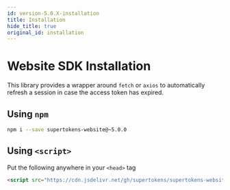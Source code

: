 ```yaml
---
id: version-5.0.X-installation
title: Installation
hide_title: true
original_id: installation
---
```


# Website SDK Installation

This library provides a wrapper around ```fetch``` or ```axios``` to automatically refresh a session in case the access token has expired.

## Using ```npm```

```bash
npm i --save supertokens-website@~5.0.0
```


## Using ```<script>```
Put the following anywhere in your ```<head>``` tag

```html
<script src="https://cdn.jsdelivr.net/gh/supertokens/supertokens-website@5.0/bundle/bundle.js"></script>
```

